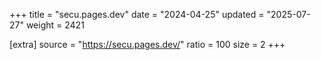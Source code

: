+++
title = "secu.pages.dev"
date = "2024-04-25"
updated = "2025-07-27"
weight = 2421

[extra]
source = "https://secu.pages.dev/"
ratio = 100
size = 2
+++

